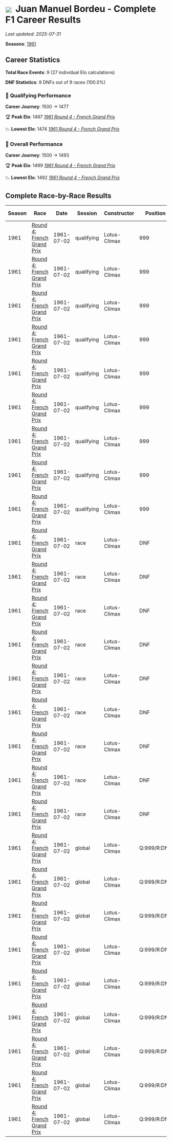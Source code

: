 # <img src="https://upload.wikimedia.org/wikipedia/commons/1/1a/Flag_of_Argentina.svg" alt="Argentina" width="20" height="auto" style="vertical-align: middle; margin-right: 5px;" onerror="this.outerHTML='🇦🇷'; this.style.marginRight='5px';"/> Juan Manuel Bordeu - Complete F1 Career Results

*Last updated: 2025-07-31*

**Seasons**: [1961](../seasons/1961-season-report)

## Career Statistics

**Total Race Events**: 9 (27 individual Elo calculations)

**DNF Statistics**: 9 DNFs out of 9 races (100.0%)

### 🏁 Qualifying Performance
**Career Journey**: 1500 → 1477

🏆 **Peak Elo**: 1497
   *[1961 Round 4 - French Grand Prix](../seasons/1961-season-report#round-4-french-grand-prix)*

📉 **Lowest Elo**: 1474
   *[1961 Round 4 - French Grand Prix](../seasons/1961-season-report#round-4-french-grand-prix)*

### 🌟 Overall Performance
**Career Journey**: 1500 → 1493

🏆 **Peak Elo**: 1499
   *[1961 Round 4 - French Grand Prix](../seasons/1961-season-report#round-4-french-grand-prix)*

📉 **Lowest Elo**: 1492
   *[1961 Round 4 - French Grand Prix](../seasons/1961-season-report#round-4-french-grand-prix)*


## Complete Race-by-Race Results

| Season | Race | Date | Session | Constructor | Position | Starting ELO | ELO Change | Final ELO | Teammate |
|--------|------|------|---------|-------------|----------|--------------|------------|-----------|----------|
| 1961 | [Round 4: French Grand Prix](../seasons/1961-season-report#round-4-french-grand-prix) | 1961-07-02 | qualifying | Lotus-Climax | 999 | 1500 | -3 | 1497 | [<img src="https://upload.wikimedia.org/wikipedia/commons/thumb/8/83/Flag_of_the_United_Kingdom_%283-5%29.svg/512px-Flag_of_the_United_Kingdom_%283-5%29.svg.png?20250726143817" alt="United Kingdom" width="20" height="auto" style="vertical-align: middle; margin-right: 5px;" onerror="this.outerHTML='🇬🇧'; this.style.marginRight='5px';"/> Jim Clark](jim-clark) |
| 1961 | [Round 4: French Grand Prix](../seasons/1961-season-report#round-4-french-grand-prix) | 1961-07-02 | qualifying | Lotus-Climax | 999 | 1497 | -3 | 1494 | [<img src="https://upload.wikimedia.org/wikipedia/commons/thumb/8/83/Flag_of_the_United_Kingdom_%283-5%29.svg/512px-Flag_of_the_United_Kingdom_%283-5%29.svg.png?20250726143817" alt="United Kingdom" width="20" height="auto" style="vertical-align: middle; margin-right: 5px;" onerror="this.outerHTML='🇬🇧'; this.style.marginRight='5px';"/> Innes Ireland](innes-ireland) |
| 1961 | [Round 4: French Grand Prix](../seasons/1961-season-report#round-4-french-grand-prix) | 1961-07-02 | qualifying | Lotus-Climax | 999 | 1494 | -4 | 1490 | [<img src="https://upload.wikimedia.org/wikipedia/commons/thumb/8/83/Flag_of_the_United_Kingdom_%283-5%29.svg/512px-Flag_of_the_United_Kingdom_%283-5%29.svg.png?20250726143817" alt="United Kingdom" width="20" height="auto" style="vertical-align: middle; margin-right: 5px;" onerror="this.outerHTML='🇬🇧'; this.style.marginRight='5px';"/> Henry Taylor](henry-taylor) |
| 1961 | [Round 4: French Grand Prix](../seasons/1961-season-report#round-4-french-grand-prix) | 1961-07-02 | qualifying | Lotus-Climax | 999 | 1490 | -3 | 1487 | [<img src="https://upload.wikimedia.org/wikipedia/commons/f/f3/Flag_of_Switzerland.svg" alt="Switzerland" width="20" height="auto" style="vertical-align: middle; margin-right: 5px;" onerror="this.outerHTML='🇨🇭'; this.style.marginRight='5px';"/> Michael May](michael-may) |
| 1961 | [Round 4: French Grand Prix](../seasons/1961-season-report#round-4-french-grand-prix) | 1961-07-02 | qualifying | Lotus-Climax | 999 | 1487 | -4 | 1482 | [<img src="https://upload.wikimedia.org/wikipedia/commons/thumb/8/83/Flag_of_the_United_Kingdom_%283-5%29.svg/512px-Flag_of_the_United_Kingdom_%283-5%29.svg.png?20250726143817" alt="United Kingdom" width="20" height="auto" style="vertical-align: middle; margin-right: 5px;" onerror="this.outerHTML='🇬🇧'; this.style.marginRight='5px';"/> Ian Burgess](ian-burgess) |
| 1961 | [Round 4: French Grand Prix](../seasons/1961-season-report#round-4-french-grand-prix) | 1961-07-02 | qualifying | Lotus-Climax | 999 | 1482 | -1 | 1482 | [<img src="https://upload.wikimedia.org/wikipedia/commons/thumb/8/83/Flag_of_the_United_Kingdom_%283-5%29.svg/512px-Flag_of_the_United_Kingdom_%283-5%29.svg.png?20250726143817" alt="United Kingdom" width="20" height="auto" style="vertical-align: middle; margin-right: 5px;" onerror="this.outerHTML='🇬🇧'; this.style.marginRight='5px';"/> Stirling Moss](stirling-moss) |
| 1961 | [Round 4: French Grand Prix](../seasons/1961-season-report#round-4-french-grand-prix) | 1961-07-02 | qualifying | Lotus-Climax | 999 | 1482 | -4 | 1478 | [<img src="https://upload.wikimedia.org/wikipedia/commons/6/65/Flag_of_Belgium.svg" alt="Belgium" width="20" height="auto" style="vertical-align: middle; margin-right: 5px;" onerror="this.outerHTML='🇧🇪'; this.style.marginRight='5px';"/> Willy Mairesse](willy-mairesse) |
| 1961 | [Round 4: French Grand Prix](../seasons/1961-season-report#round-4-french-grand-prix) | 1961-07-02 | qualifying | Lotus-Climax | 999 | 1478 | -4 | 1474 | [<img src="https://upload.wikimedia.org/wikipedia/commons/6/65/Flag_of_Belgium.svg" alt="Belgium" width="20" height="auto" style="vertical-align: middle; margin-right: 5px;" onerror="this.outerHTML='🇧🇪'; this.style.marginRight='5px';"/> Lucien Bianchi](lucien-bianchi) |
| 1961 | [Round 4: French Grand Prix](../seasons/1961-season-report#round-4-french-grand-prix) | 1961-07-02 | qualifying | Lotus-Climax | 999 | 1474 | +3 | 1477 | [<img src="https://upload.wikimedia.org/wikipedia/commons/b/ba/Flag_of_Germany.svg" alt="Germany" width="20" height="auto" style="vertical-align: middle; margin-right: 5px;" onerror="this.outerHTML='🇩🇪'; this.style.marginRight='5px';"/> Wolfgang Seidel](wolfgang-seidel) |
| 1961 | [Round 4: French Grand Prix](../seasons/1961-season-report#round-4-french-grand-prix) | 1961-07-02 | race | Lotus-Climax | DNF | 1500 | N/A | 1500 | [<img src="https://upload.wikimedia.org/wikipedia/commons/thumb/8/83/Flag_of_the_United_Kingdom_%283-5%29.svg/512px-Flag_of_the_United_Kingdom_%283-5%29.svg.png?20250726143817" alt="United Kingdom" width="20" height="auto" style="vertical-align: middle; margin-right: 5px;" onerror="this.outerHTML='🇬🇧'; this.style.marginRight='5px';"/> Jim Clark](jim-clark) |
| 1961 | [Round 4: French Grand Prix](../seasons/1961-season-report#round-4-french-grand-prix) | 1961-07-02 | race | Lotus-Climax | DNF | 1500 | N/A | 1500 | [<img src="https://upload.wikimedia.org/wikipedia/commons/thumb/8/83/Flag_of_the_United_Kingdom_%283-5%29.svg/512px-Flag_of_the_United_Kingdom_%283-5%29.svg.png?20250726143817" alt="United Kingdom" width="20" height="auto" style="vertical-align: middle; margin-right: 5px;" onerror="this.outerHTML='🇬🇧'; this.style.marginRight='5px';"/> Innes Ireland](innes-ireland) |
| 1961 | [Round 4: French Grand Prix](../seasons/1961-season-report#round-4-french-grand-prix) | 1961-07-02 | race | Lotus-Climax | DNF | 1500 | N/A | 1500 | [<img src="https://upload.wikimedia.org/wikipedia/commons/thumb/8/83/Flag_of_the_United_Kingdom_%283-5%29.svg/512px-Flag_of_the_United_Kingdom_%283-5%29.svg.png?20250726143817" alt="United Kingdom" width="20" height="auto" style="vertical-align: middle; margin-right: 5px;" onerror="this.outerHTML='🇬🇧'; this.style.marginRight='5px';"/> Henry Taylor](henry-taylor) |
| 1961 | [Round 4: French Grand Prix](../seasons/1961-season-report#round-4-french-grand-prix) | 1961-07-02 | race | Lotus-Climax | DNF | 1500 | N/A | 1500 | [<img src="https://upload.wikimedia.org/wikipedia/commons/f/f3/Flag_of_Switzerland.svg" alt="Switzerland" width="20" height="auto" style="vertical-align: middle; margin-right: 5px;" onerror="this.outerHTML='🇨🇭'; this.style.marginRight='5px';"/> Michael May](michael-may) |
| 1961 | [Round 4: French Grand Prix](../seasons/1961-season-report#round-4-french-grand-prix) | 1961-07-02 | race | Lotus-Climax | DNF | 1500 | N/A | 1500 | [<img src="https://upload.wikimedia.org/wikipedia/commons/thumb/8/83/Flag_of_the_United_Kingdom_%283-5%29.svg/512px-Flag_of_the_United_Kingdom_%283-5%29.svg.png?20250726143817" alt="United Kingdom" width="20" height="auto" style="vertical-align: middle; margin-right: 5px;" onerror="this.outerHTML='🇬🇧'; this.style.marginRight='5px';"/> Ian Burgess](ian-burgess) |
| 1961 | [Round 4: French Grand Prix](../seasons/1961-season-report#round-4-french-grand-prix) | 1961-07-02 | race | Lotus-Climax | DNF | 1500 | N/A | 1500 | [<img src="https://upload.wikimedia.org/wikipedia/commons/thumb/8/83/Flag_of_the_United_Kingdom_%283-5%29.svg/512px-Flag_of_the_United_Kingdom_%283-5%29.svg.png?20250726143817" alt="United Kingdom" width="20" height="auto" style="vertical-align: middle; margin-right: 5px;" onerror="this.outerHTML='🇬🇧'; this.style.marginRight='5px';"/> Stirling Moss](stirling-moss) |
| 1961 | [Round 4: French Grand Prix](../seasons/1961-season-report#round-4-french-grand-prix) | 1961-07-02 | race | Lotus-Climax | DNF | 1500 | N/A | 1500 | [<img src="https://upload.wikimedia.org/wikipedia/commons/6/65/Flag_of_Belgium.svg" alt="Belgium" width="20" height="auto" style="vertical-align: middle; margin-right: 5px;" onerror="this.outerHTML='🇧🇪'; this.style.marginRight='5px';"/> Willy Mairesse](willy-mairesse) |
| 1961 | [Round 4: French Grand Prix](../seasons/1961-season-report#round-4-french-grand-prix) | 1961-07-02 | race | Lotus-Climax | DNF | 1500 | N/A | 1500 | [<img src="https://upload.wikimedia.org/wikipedia/commons/6/65/Flag_of_Belgium.svg" alt="Belgium" width="20" height="auto" style="vertical-align: middle; margin-right: 5px;" onerror="this.outerHTML='🇧🇪'; this.style.marginRight='5px';"/> Lucien Bianchi](lucien-bianchi) |
| 1961 | [Round 4: French Grand Prix](../seasons/1961-season-report#round-4-french-grand-prix) | 1961-07-02 | race | Lotus-Climax | DNF | 1500 | N/A | 1500 | [<img src="https://upload.wikimedia.org/wikipedia/commons/b/ba/Flag_of_Germany.svg" alt="Germany" width="20" height="auto" style="vertical-align: middle; margin-right: 5px;" onerror="this.outerHTML='🇩🇪'; this.style.marginRight='5px';"/> Wolfgang Seidel](wolfgang-seidel) |
| 1961 | [Round 4: French Grand Prix](../seasons/1961-season-report#round-4-french-grand-prix) | 1961-07-02 | global | Lotus-Climax | Q:999/R:DNF | 1500 | -1 | 1499 | [<img src="https://upload.wikimedia.org/wikipedia/commons/thumb/8/83/Flag_of_the_United_Kingdom_%283-5%29.svg/512px-Flag_of_the_United_Kingdom_%283-5%29.svg.png?20250726143817" alt="United Kingdom" width="20" height="auto" style="vertical-align: middle; margin-right: 5px;" onerror="this.outerHTML='🇬🇧'; this.style.marginRight='5px';"/> Jim Clark](jim-clark) |
| 1961 | [Round 4: French Grand Prix](../seasons/1961-season-report#round-4-french-grand-prix) | 1961-07-02 | global | Lotus-Climax | Q:999/R:DNF | 1499 | -1 | 1498 | [<img src="https://upload.wikimedia.org/wikipedia/commons/thumb/8/83/Flag_of_the_United_Kingdom_%283-5%29.svg/512px-Flag_of_the_United_Kingdom_%283-5%29.svg.png?20250726143817" alt="United Kingdom" width="20" height="auto" style="vertical-align: middle; margin-right: 5px;" onerror="this.outerHTML='🇬🇧'; this.style.marginRight='5px';"/> Innes Ireland](innes-ireland) |
| 1961 | [Round 4: French Grand Prix](../seasons/1961-season-report#round-4-french-grand-prix) | 1961-07-02 | global | Lotus-Climax | Q:999/R:DNF | 1498 | -1 | 1497 | [<img src="https://upload.wikimedia.org/wikipedia/commons/thumb/8/83/Flag_of_the_United_Kingdom_%283-5%29.svg/512px-Flag_of_the_United_Kingdom_%283-5%29.svg.png?20250726143817" alt="United Kingdom" width="20" height="auto" style="vertical-align: middle; margin-right: 5px;" onerror="this.outerHTML='🇬🇧'; this.style.marginRight='5px';"/> Henry Taylor](henry-taylor) |
| 1961 | [Round 4: French Grand Prix](../seasons/1961-season-report#round-4-french-grand-prix) | 1961-07-02 | global | Lotus-Climax | Q:999/R:DNF | 1497 | -1 | 1496 | [<img src="https://upload.wikimedia.org/wikipedia/commons/f/f3/Flag_of_Switzerland.svg" alt="Switzerland" width="20" height="auto" style="vertical-align: middle; margin-right: 5px;" onerror="this.outerHTML='🇨🇭'; this.style.marginRight='5px';"/> Michael May](michael-may) |
| 1961 | [Round 4: French Grand Prix](../seasons/1961-season-report#round-4-french-grand-prix) | 1961-07-02 | global | Lotus-Climax | Q:999/R:DNF | 1496 | -1 | 1495 | [<img src="https://upload.wikimedia.org/wikipedia/commons/thumb/8/83/Flag_of_the_United_Kingdom_%283-5%29.svg/512px-Flag_of_the_United_Kingdom_%283-5%29.svg.png?20250726143817" alt="United Kingdom" width="20" height="auto" style="vertical-align: middle; margin-right: 5px;" onerror="this.outerHTML='🇬🇧'; this.style.marginRight='5px';"/> Ian Burgess](ian-burgess) |
| 1961 | [Round 4: French Grand Prix](../seasons/1961-season-report#round-4-french-grand-prix) | 1961-07-02 | global | Lotus-Climax | Q:999/R:DNF | 1495 | +0 | 1495 | [<img src="https://upload.wikimedia.org/wikipedia/commons/thumb/8/83/Flag_of_the_United_Kingdom_%283-5%29.svg/512px-Flag_of_the_United_Kingdom_%283-5%29.svg.png?20250726143817" alt="United Kingdom" width="20" height="auto" style="vertical-align: middle; margin-right: 5px;" onerror="this.outerHTML='🇬🇧'; this.style.marginRight='5px';"/> Stirling Moss](stirling-moss) |
| 1961 | [Round 4: French Grand Prix](../seasons/1961-season-report#round-4-french-grand-prix) | 1961-07-02 | global | Lotus-Climax | Q:999/R:DNF | 1495 | -1 | 1493 | [<img src="https://upload.wikimedia.org/wikipedia/commons/6/65/Flag_of_Belgium.svg" alt="Belgium" width="20" height="auto" style="vertical-align: middle; margin-right: 5px;" onerror="this.outerHTML='🇧🇪'; this.style.marginRight='5px';"/> Willy Mairesse](willy-mairesse) |
| 1961 | [Round 4: French Grand Prix](../seasons/1961-season-report#round-4-french-grand-prix) | 1961-07-02 | global | Lotus-Climax | Q:999/R:DNF | 1493 | -1 | 1492 | [<img src="https://upload.wikimedia.org/wikipedia/commons/6/65/Flag_of_Belgium.svg" alt="Belgium" width="20" height="auto" style="vertical-align: middle; margin-right: 5px;" onerror="this.outerHTML='🇧🇪'; this.style.marginRight='5px';"/> Lucien Bianchi](lucien-bianchi) |
| 1961 | [Round 4: French Grand Prix](../seasons/1961-season-report#round-4-french-grand-prix) | 1961-07-02 | global | Lotus-Climax | Q:999/R:DNF | 1492 | +1 | 1493 | [<img src="https://upload.wikimedia.org/wikipedia/commons/b/ba/Flag_of_Germany.svg" alt="Germany" width="20" height="auto" style="vertical-align: middle; margin-right: 5px;" onerror="this.outerHTML='🇩🇪'; this.style.marginRight='5px';"/> Wolfgang Seidel](wolfgang-seidel) |
